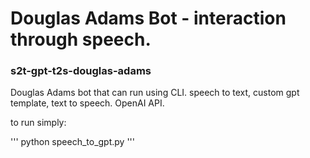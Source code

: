 # Douglas Adams Bot - interaction through speech.

### s2t-gpt-t2s-douglas-adams
Douglas Adams bot that can run using CLI. speech to text, custom gpt template, text to speech.  OpenAI API.

to run simply: 

''' python speech_to_gpt.py '''
